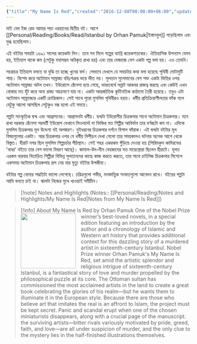 ```yaml
---
{"title":"My Name Is Red","created":"2016-12-08T00:00:00+06:00","updated":"2023-07-11T17:29:48+06:00","read_count":1,"authors":["Orhan Pamuk"],"isbn10":1283998998,"rating":5,"reviewed":true,"cover":"https://images-na.ssl-images-amazon.com/images/S/compressed.photo.goodreads.com/books/1547450869i/2517.jpg","log":[{"status":"Read","timestamp":"2016-12-26T00:00:00+06:00"},{"status":"To Read","timestamp":"2016-12-08T00:00:00+06:00"}],"status":"Read","dg-publish":true,"dg-note-icon":2,"dg-metatags":{"og:image":"https://images-na.ssl-images-amazon.com/images/S/compressed.photo.goodreads.com/books/1547450869i/2517.jpg"},"dg-path":"Reading/Books/Read/My Name Is Red by Orhan Pamuk.md","permalink":"/reading/books/read/my-name-is-red-by-orhan-pamuk/","metatags":{"og:image":"https://images-na.ssl-images-amazon.com/images/S/compressed.photo.goodreads.com/books/1547450869i/2517.jpg"},"dgPassFrontmatter":true,"noteIcon":2}
---
```


মাই নেম ইজ রেড আমার পড়া ওরহানের দ্বিতীয় বই। আগে [[Personal/Reading/Books/Read/Istanbul by Orhan Pamuk\|ইস্তানবুল]] পড়েছিলাম এবং মুগ্ধ হয়েছিলাম।  
  
এই বইটার সময়টা ১৬৯১ সালের কয়েকটা দিন। তবে সব মিলে গল্পের ব্যাপ্তি কয়েকশতকের। ঐতিহাসিক উপন্যাস যেমন হয়, ইতিহাস থাকে কম (সেটুকু যথাসম্ভব অবিকৃত রাখা হয়) এবং তার মেজাজে বেশ একটা গল্প বলা হয়। এও তেমনি।  
  
সচরাচর ইতিহাস বলতে যা বুঝি তা হচ্ছে খুনের ফর্দ। সেভাবে দেখলে যে সময়টার কথা বলা হয়েছে পৃথিবী মোটামুটি শান্ত। বিশেষ করে অটোমান সাম্রাজ্য বহিঃশত্রুর ভয়ে ভীত নয়। সুলতান সুলেমানের বেশ শক্ত একটা ভিত্তির ওপর অটোমান সাম্রাজ্য অটল তখন। ইউরোপে রেঁনেসা হয়ে গেছে, ভারতবর্ষে সম্রাট আকবর রাজত্ব করছে এবং কেউই এখন বোকার মত হুঁট করে অন্য রাজ্য আক্রমণে যায় না। একটা আন্তর্জাতিক কূটনৈতিক কাঠামো তৈরী হয়েছে। তবুও এটা অটোমান সাম্রাজ্যের একটি ক্রান্তিকাল। সেই সাথে পুরো মুসলিম পৃথিবীরও হয়ত। ধর্মীয় প্রতিক্রিয়াশীলতার ফাঁক গলে যেটুকু আলো আসছিল সেটুকুও বন্ধ হলো এই সময়ে।  
  
গল্পটা সাংস্কৃতিক দ্বন্দ্ব এবং আগ্রাসনের। আগ্রাসনটা ধর্মীয়। দ্বন্দ্বটা ইউরোপীয় চিত্রকলার সাথে অটোমান চিত্রকলার। মনে রাখা দরকার রেঁনেসা পরবর্তী ইউরোপ যেখানে লিওনার্দো দা ভিঞ্চির মত শিল্পীর আবির্ভাব তার বর্ণচ্ছটা কম না। এদিকে মুসলিম চিত্রকলার মূল উদ্দেশ্য বই অলঙ্করণ। দুইধরনের চিত্রকলার দর্শনে বিশাল ফাঁরাক। এই দ্বন্দ্বটা বইটার মূল বিষয়গুলোর একটা। আর চিত্রকলার ওপর যে ধর্মীয় নিপীড়ন দেখা গেলো তার সময়কালও ঘটনার অনেক আগে থেকে বিস্তৃত। হীরাট নগর ছিল মুসলিম শিল্পচর্চার পীঠস্থান। সেই শহর একরকম গুঁড়িয়ে দেওয়া হয় (পিরিমকুল কাদিরভের 'বাবর' বইতে তার বেশ ভালো বিবরণ আছে)। কামাল-উদ-দীন বেহজাদের মত মায়েস্ত্রোরা ছিলেন হীরাটে। মূলত এরকম বারবার বিতাড়িত শিল্পীরা বিভিন্ন সুলতানদের কাছে কাজ করতে করতে, তার সাথে চাইনিজ চিত্রকলার মিশেলে একসময় অটোমান চিত্রকলায় রূপ নেয় যার মৃত্যু বইটার উপজীব্য।  
  
বইটার গল্প বোনার পদ্ধতিটা ভালো লেগেছে। চরিত্রগুলো গভীর, মনস্তাত্ত্বিক সংঘাতগুলো আবেদন রাখে। বইয়ের গল্পটা আমি বলতে চাই না। ঝালটা নিজের মুখে খাওয়াই সমীচীন।

> [!note] Notes and Highlights
> (Notes:: [[Personal/Reading/Notes and Highlights/My Name Is Red\|Notes from My Name Is Red]])

> [!info] About My Name Is Red by Orhan Pamuk
> <img src="https://images-na.ssl-images-amazon.com/images/S/compressed.photo.goodreads.com/books/1547450869i/2517.jpg" style="float: left; width: 150px; height: auto; margin-right: 1em;" /> One of the Nobel Prize winner’s best-loved novels, in a special edition featuring an introduction by the author and a chronology of Islamic and Western art history that provides additional context for this dazzling story of a murdered artist in sixteenth-century Istanbul. Nobel Prize winner Orhan Pamuk's My Name Is Red, set amid the artistic splendor and religious intrigue of sixteenth-century Istanbul, is a fantastical story of love and murder propelled by the philosophical puzzle at its core. The Ottoman sultan has commissioned the most acclaimed artists in the land to create a great book celebrating the glories of his realm—but he wants them to illuminate it in the European style. Because there are those who believe art that imitates the real is an affront to Islam, the project must be kept secret. Panic and scandal erupt when one of the chosen miniaturists disappears, along with a crucial page of the manuscript. the surviving artists—bitter rivals variously motivated by pride, greed, faith, and love—are all under suspicion of murder, and the only clue to the mystery lies in the half-finished illustrations themselves.
